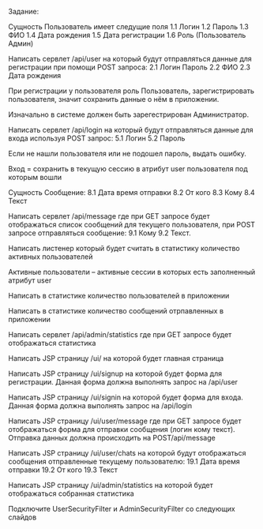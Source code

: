 Задание:

Сущность Пользователь имеет следущие поля
1.1 Логин
1.2 Пароль
1.3 ФИО
1.4 Дата рождения
1.5 Дата регистрации
1.6 Роль (Пользователь Админ)

Написать сервлет /api/user на который будут отправляться данные для регистрации при помощи POST запроса:
2.1 Логин Пароль
2.2 ФИО
2.3 Дата рождения

При регистрации у пользователя роль Пользователь, зарегистрировать пользователя, значит сохранить данные о нём в приложении.

Изначально в системе должен быть зарегестрирован Администратор.

Написать сервлет /api/login на который будут отправляться данные для входа используя POST запрос:
5.1 Логин
5.2 Пароль

Если не нашли пользователя или не подошел пароль, выдать ошибку.

Вход = сохранить в текущую сессию в атрибут user пользователя под которым вошли

Сущность Сообщение:
8.1 Дата время отправки
8.2 От кого
8.3 Кому
8.4 Текст

Написать сервлет /api/message где при GET запросе будет отображаться список сообщений для текущего пользователя, при POST запросе отправляться сообщение:
9.1 Кому
9.2 Текст.

Написать листенер который будет считать в статистику количество активных пользователей

Активные пользователи – активные сессии в которых есть заполненный атрибут user

Написать в статистике количество пользователей в приложении

Написать в статистике количество сообщений отрпавленных в приложении

Написать сервлет /api/admin/statistics где при GET запросе будет отображаться статистика

Написать JSP страницу /ui/ на которой будет главная страница

Написать JSP страницу /ui/signup на которой будет форма для регистрации. Данная форма должна выполнять запрос на /api/user

Написать JSP страницу /ui/signin на которой будет форма для входа. Данная форма должна выполнять запрос на /api/login

Написать JSP страницу /ui/user/message где при GET запросе будет отображаться форма для отправки сообщения (логин кому текст). Отправка данных должна происходить на POST/api/message

Написать JSP страницу /ui/user/chats на которой будут отображаться сообщения отправленные текущему пользователю:
19.1 Дата время отправки
19.2 От кого
19.3 Текст

Написать JSP страницу /ui/admin/statistics на которой будет отображаться собранная статистика

Подключите UserSecurityFilter и AdminSecurityFilter co следующих слайдов

